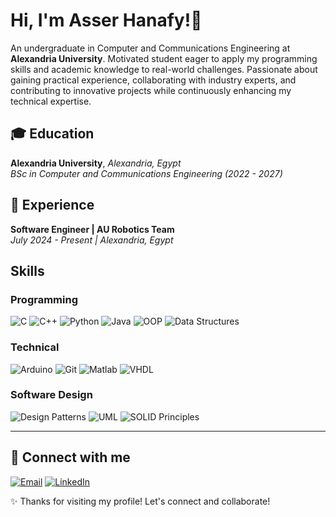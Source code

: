 # Hi, I'm Asser Hanafy!👋

An undergraduate in Computer and Communications Engineering at **Alexandria University**. Motivated student eager to apply my programming skills and academic knowledge to real-world challenges. Passionate about gaining practical experience, collaborating with industry experts, and contributing to innovative projects while continuously enhancing my technical expertise.

## 🎓 Education
**Alexandria University**, *Alexandria, Egypt*  
*BSc in Computer and Communications Engineering (2022 - 2027)*

## 💼 Experience
**Software Engineer | AU Robotics Team**  
*July 2024 - Present | Alexandria, Egypt*

## Skills

### Programming
![C](https://img.shields.io/badge/C-00599C?style=for-the-badge&logo=c&logoColor=white)
![C++](https://img.shields.io/badge/C++-00599C?style=for-the-badge&logo=c%2B%2B&logoColor=white)
![Python](https://img.shields.io/badge/Python-3776AB?style=for-the-badge&logo=python&logoColor=white)
![Java](https://img.shields.io/badge/Java-007396?style=for-the-badge&logo=java&logoColor=white)
![OOP](https://img.shields.io/badge/OOP-FF6F00?style=for-the-badge&logo=stackshare&logoColor=white)
![Data Structures](https://img.shields.io/badge/Data%20Structures-006400?style=for-the-badge)

### Technical
![Arduino](https://img.shields.io/badge/Arduino-00979D?style=for-the-badge&logo=arduino&logoColor=white)
![Git](https://img.shields.io/badge/Git-F05032?style=for-the-badge&logo=git&logoColor=white)
![Matlab](https://img.shields.io/badge/Matlab-0076A8?style=for-the-badge&logo=mathworks&logoColor=white)
![VHDL](https://img.shields.io/badge/VHDL-FFA500?style=for-the-badge)

### Software Design
![Design Patterns](https://img.shields.io/badge/Design%20Patterns-228B22?style=for-the-badge)
![UML](https://img.shields.io/badge/UML-000000?style=for-the-badge)
![SOLID Principles](https://img.shields.io/badge/SOLID%20Principles-800080?style=for-the-badge)


---

## 💬 Connect with me

[![Email](https://img.shields.io/badge/Email-D14836?style=for-the-badge&logo=gmail&logoColor=white)](mailto:asserhanafy68@gmail.com)
[![LinkedIn](https://img.shields.io/badge/LinkedIn-0A66C2?style=for-the-badge&logo=linkedin&logoColor=white)](https://www.linkedin.com/in/YOUR_LINKEDIN_USERNAME/)


✨ Thanks for visiting my profile! Let's connect and collaborate!
